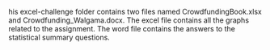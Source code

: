 his excel-challenge folder contains two files named CrowdfundingBook.xlsx and Crowdfunding_Walgama.docx. 
The excel file contains all the graphs related to the assignment.
The word file contains the answers to the statistical summary questions.
